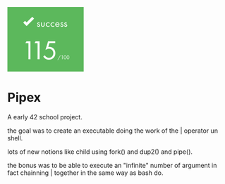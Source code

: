 ![](https://github.com/a-boring-man/Pipex/blob/main/115_score_icon.png)

# Pipex

A early 42 school project.

the goal was to create an executable doing the work of the | operator un shell.

lots of new notions like child using fork() and dup2() and pipe().

the bonus was to be able to execute an "infinite" number of argument in fact chainning | together in the same way as bash do.
